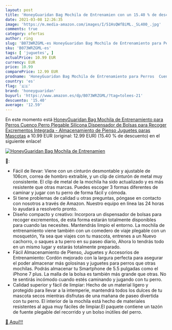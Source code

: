 ```yaml
---
layout: post
title: 'HoneyGuaridan Bag Mochila de Entrenamien con un 15.40 % de descuento'
date: 2021-03-08 12:26:35
image: 'https://m.media-amazon.com/images/I/51HsQWfBiML._SL400_.jpg'
comments: true
category: ofertas
author: ring
slug: 'B073WRZGML-es HoneyGuaridan Bag Mochila de Entrenamiento para Perros...'
sku: 'B073WRZGML-es'
tags: [ 'juguetes', ]
actualPrice: 10.99 EUR
currency: EUR
price: 10.99
comparePrice: 12.99 EUR
prodname: 'HoneyGuaridan Bag Mochila de Entrenamiento para Perros  Cuenco Perro Plegable Silicona  Dispensador de Bolsas para Recoger Excrementos Integrada - Almacenamiento de Pienso  Juguetes paras Mascotas'
country: 'es'
flag: '🇪🇸'
brand: 'honeyguaridan'
buyurl: 'https://www.amazon.es/dp/B073WRZGML/?tag=tolees-21'
descuento: '15.40'
average: '12.59'
---
```


En este momento está [HoneyGuaridan Bag Mochila de Entrenamiento para Perros  Cuenco Perro Plegable Silicona  Dispensador de Bolsas para Recoger Excrementos Integrada - Almacenamiento de Pienso  Juguetes paras Mascotas](https://www.amazon.es/dp/B073WRZGML/?tag=tolees-21) a 10.99 EUR (original: 12.99 EUR) (15.40 %  de descuento) en el siguiente enlace!

[![HoneyGuaridan Bag Mochila de Entrenamien](https://m.media-amazon.com/images/I/51HsQWfBiML._SL400_.jpg)](https://www.amazon.es/dp/B073WRZGML/?tag=tolees-21)

🔎:

- Fácil de llevar: Viene con un cinturón desmontable y ajustable de 106cm, correa de hombro extraíble, y un clip de cinturón de metal muy consistente. El clip de metal de la mochila ha sido actualizado y es más resistente que otras marcas. Puedes escoger 3 formas diferentes de caminar y jugar con tu perro de forma fácil y cómoda.
- Si tiene problemas de calidad u otras preguntas, póngase en contacto con nosotros a través de Amazon. Nuestro equipo en línea las 24 horas lo ayudará a resolverlo pronto.
- Diseño compacto y creativo: Incorpora un dispensador de bolsas para recoger excrementos, de esta forma estarán totalmente disponibles para cuando las necesites. Mantendrás limpio el entorno. La mochila de entrenamiento viene también con un comedero de viaje plegable con un mosquetón, Ya sea que viajes con tu mascota, entrenes a un Nuevo cachorro, o saques a tu perro en su paseo diario, Ahora lo tendrás todo en un mismo lugar y estarás totalmente preparado.
- Fácil Almacenamiento de Pienso, Juguetes y Accesorios de Entrenamiento: Cordón mejorado con la largura perfecta para asegurar el poder almacenar más golosinas y juguetes para perros que otras mochilas. Podrás almacenar tu Smartphone de 5.5 pulgadas como el iPhone 7 plus. La malla de la bolsa es también más grande que otras. No te sentirás incómodo cuando estés caminando y jugando con tu perro.
- Calidad superior y fácil de limpiar: Hecho de un material ligero y protegido para llevar a la intemperie, mantendrá todos los dulces de tu mascota secos mientras disfrutas de una mañana de paseo divertida con tu perro. El interior de la mochila está hecho de materiales resistentes al agua muy fáciles de limpiar.El paquete contiene un tazón de fuente plegable del recorrido y un bolso inútiles del perro.

[🛒 Aquí!!!](https://www.amazon.es/dp/B073WRZGML/?tag=tolees-21)
